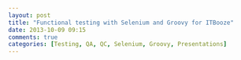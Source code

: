 ```yaml
---
layout: post
title: "Functional testing with Selenium and Groovy for ITBooze"
date: 2013-10-09 09:15
comments: true
categories: [Testing, QA, QC, Selenium, Groovy, Presentations]
---
```


<object width="640" height="480"><param name="movie" value="//www.youtube.com/v/gXBOHVYqN-k?hl=en_US&amp;version=3"></param><param name="allowFullScreen" value="true"></param><param name="allowscriptaccess" value="always"></param><embed src="//www.youtube.com/v/gXBOHVYqN-k?hl=en_US&amp;version=3" type="application/x-shockwave-flash" width="640" height="480" allowscriptaccess="always" allowfullscreen="true"></embed></object>

